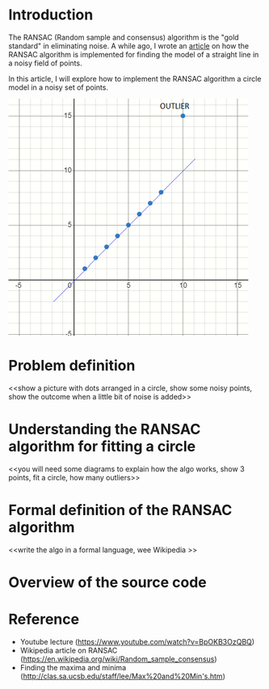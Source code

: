 # Introduction

The RANSAC (Random sample and consensus) algorithm is the "gold standard" in eliminating noise. A while ago, I wrote an [article](https://medium.com/@saurabh.dasgupta1/outlier-detection-using-the-ransac-algorithm-de52670adb4a)  on how the RANSAC algorithm is implemented for finding the model of a straight line in a noisy field of points. 

In this article, I will explore how to implement the RANSAC algorithm a circle model in a noisy set of points.


![Human mind](images/Intro_HumanMind_SeesStraightLine.PNG)








# Problem definition

<<show a picture with dots arranged in a circle, show some noisy points, show the outcome when a little bit of noise is added>>

# Understanding the RANSAC algorithm for fitting a circle

<<you will need some diagrams to explain how the algo works, show 3 points, fit a circle, how many outliers>>

# Formal definition of the RANSAC algorithm
<<write the algo in a formal language, wee Wikipedia >>

# Overview of the source code



# Reference
- Youtube lecture (https://www.youtube.com/watch?v=BpOKB3OzQBQ)
- Wikipedia article on RANSAC (https://en.wikipedia.org/wiki/Random_sample_consensus)
- Finding the maxima and minima (http://clas.sa.ucsb.edu/staff/lee/Max%20and%20Min's.htm)




